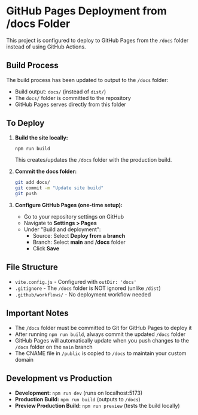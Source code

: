 # GitHub Pages Deployment from /docs Folder

This project is configured to deploy to GitHub Pages from the `/docs` folder instead of using GitHub Actions.

## Build Process

The build process has been updated to output to the `/docs` folder:
- Build output: `docs/` (instead of `dist/`)
- The `docs/` folder is committed to the repository
- GitHub Pages serves directly from this folder

## To Deploy

1. **Build the site locally:**
   ```bash
   npm run build
   ```
   This creates/updates the `/docs` folder with the production build.

2. **Commit the docs folder:**
   ```bash
   git add docs/
   git commit -m "Update site build"
   git push
   ```

3. **Configure GitHub Pages (one-time setup):**
   - Go to your repository settings on GitHub
   - Navigate to **Settings > Pages**
   - Under "Build and deployment":
     - Source: Select **Deploy from a branch**
     - Branch: Select **main** and **/docs** folder
     - Click **Save**

## File Structure

- `vite.config.js` - Configured with `outDir: 'docs'`
- `.gitignore` - The `/docs` folder is NOT ignored (unlike `/dist`)
- `.github/workflows/` - No deployment workflow needed

## Important Notes

- The `/docs` folder must be committed to Git for GitHub Pages to deploy it
- After running `npm run build`, always commit the updated `/docs` folder
- GitHub Pages will automatically update when you push changes to the `/docs` folder on the `main` branch
- The CNAME file in `/public` is copied to `/docs` to maintain your custom domain

## Development vs Production

- **Development:** `npm run dev` (runs on localhost:5173)
- **Production Build:** `npm run build` (outputs to `/docs`)
- **Preview Production Build:** `npm run preview` (tests the build locally)
